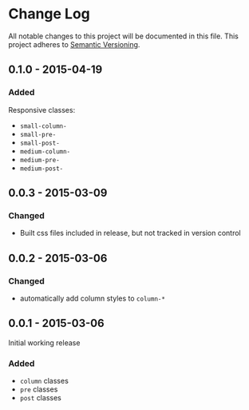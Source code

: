 # Change Log
All notable changes to this project will be documented in this file.
This project adheres to [Semantic Versioning](http://semver.org/).

## 0.1.0 - 2015-04-19

### Added
Responsive classes:
- `small-column-`
- `small-pre-`
- `small-post-`
- `medium-column-`
- `medium-pre-`
- `medium-post-`

## 0.0.3 - 2015-03-09

### Changed
- Built css files included in release, but not tracked in version control

## 0.0.2 - 2015-03-06

### Changed
- automatically add column styles to `column-*`

## 0.0.1 - 2015-03-06

Initial working release

### Added
- `column` classes
- `pre` classes
- `post` classes
